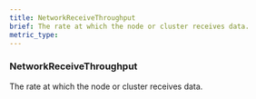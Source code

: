 ```yaml
---
title: NetworkReceiveThroughput
brief: The rate at which the node or cluster receives data.
metric_type:
---
```

### NetworkReceiveThroughput

The rate at which the node or cluster receives data.

